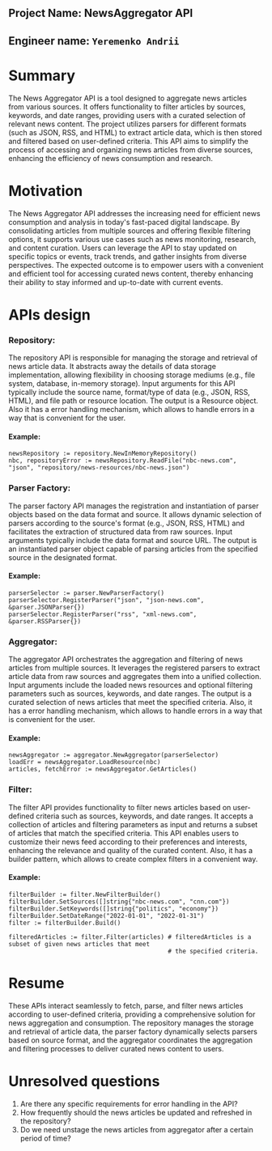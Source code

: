 ## Project Name: NewsAggregator API
## Engineer name: `Yeremenko Andrii`

# Summary
The News Aggregator API is a tool designed to aggregate news articles from various sources. It offers functionality to filter articles by sources, keywords, and date ranges, providing users with a curated selection of relevant news content. The project utilizes parsers for different formats (such as JSON, RSS, and HTML) to extract article data, which is then stored and filtered based on user-defined criteria. This API aims to simplify the process of accessing and organizing news articles from diverse sources, enhancing the efficiency of news consumption and research.

# Motivation

The News Aggregator API addresses the increasing need for efficient news consumption and analysis in today's fast-paced digital landscape. By consolidating articles from multiple sources and offering flexible filtering options, it supports various use cases such as news monitoring, research, and content curation. Users can leverage the API to stay updated on specific topics or events, track trends, and gather insights from diverse perspectives. The expected outcome is to empower users with a convenient and efficient tool for accessing curated news content, thereby enhancing their ability to stay informed and up-to-date with current events.
# APIs design

### Repository:
The repository API is responsible for managing the storage and retrieval of news article data. It abstracts away the details of data storage implementation, allowing flexibility in choosing storage mediums (e.g., file system, database, in-memory storage). Input arguments for this API typically include the source name, format/type of data (e.g., JSON, RSS, HTML), and file path or resource location. The output is a Resource object.
Also it has a error handling mechanism, which allows to handle errors in a way that is convenient for the user.
#### Example:
```
newsRepository := repository.NewInMemoryRepository()
nbc, repositoryError := newsRepository.ReadFile("nbc-news.com", "json", "repository/news-resources/nbc-news.json")
```
### Parser Factory:
The parser factory API manages the registration and instantiation of parser objects based on the data format and source. It allows dynamic selection of parsers according to the source's format (e.g., JSON, RSS, HTML) and facilitates the extraction of structured data from raw sources. Input arguments typically include the data format and source URL. The output is an instantiated parser object capable of parsing articles from the specified source in the designated format.

#### Example:
```
parserSelector := parser.NewParserFactory()
parserSelector.RegisterParser("json", "json-news.com", &parser.JSONParser{})
parserSelector.RegisterParser("rss", "xml-news.com", &parser.RSSParser{})
```

### Aggregator:
The aggregator API orchestrates the aggregation and filtering of news articles from multiple sources. It leverages the registered parsers to extract article data from raw sources and aggregates them into a unified collection. Input arguments include the loaded news resources and optional filtering parameters such as sources, keywords, and date ranges. The output is a curated selection of news articles that meet the specified criteria.
Also, it has a error handling mechanism, which allows to handle errors in a way that is convenient for the user.

#### Example:
```
newsAggregator := aggregator.NewAggregator(parserSelector)
loadErr = newsAggregator.LoadResource(nbc)
articles, fetchError := newsAggregator.GetArticles()
```

### Filter:
The filter API provides functionality to filter news articles based on user-defined criteria such as sources, keywords, and date ranges. It accepts a collection of articles and filtering parameters as input and returns a subset of articles that match the specified criteria. This API enables users to customize their news feed according to their preferences and interests, enhancing the relevance and quality of the curated content.
Also, it has a builder pattern, which allows to create complex filters in a convenient way. 

#### Example:
```
filterBuilder := filter.NewFilterBuilder()
filterBuilder.SetSources([]string{"nbc-news.com", "cnn.com"})
filterBuilder.SetKeywords([]string{"politics", "economy"})
filterBuilder.SetDateRange("2022-01-01", "2022-01-31")
filter := filterBuilder.Build()

filteredArticles := filter.Filter(articles) # filteredArticles is a subset of given news articles that meet  
                                            # the specified criteria.
```

# Resume
These APIs interact seamlessly to fetch, parse, and filter news articles according to user-defined criteria, providing a comprehensive solution for news aggregation and consumption. The repository manages the storage and retrieval of article data, the parser factory dynamically selects parsers based on source format, and the aggregator coordinates the aggregation and filtering processes to deliver curated news content to users.

# Unresolved questions
1. Are there any specific requirements for error handling in the API?
2. How frequently should the news articles be updated and refreshed in the repository?
3. Do we need unstage the news articles from aggregator after a certain period of time?